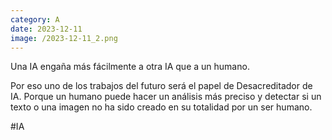 ```yaml
--- 
category: A 
date: 2023-12-11 
image: /2023-12-11_2.png 
--- 
```


Una IA engaña más fácilmente a otra IA que a un humano. 

Por eso uno de los trabajos del futuro será el papel de Desacreditador de IA. Porque un humano puede hacer un análisis más preciso y detectar si un texto o una imagen no ha sido creado en su totalidad por un ser humano. 

#IA